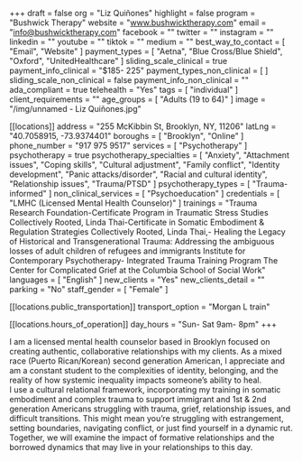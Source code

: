 +++
draft = false
org = "Liz Quiñones"
highlight = false
program = "Bushwick Therapy"
website = "www.bushwicktherapy.com"
email = "info@bushwicktherapy.com"
facebook = ""
twitter = ""
instagram = ""
linkedin = ""
youtube = ""
tiktok = ""
medium = ""
best_way_to_contact = [ "Email", "Website" ]
payment_types = [
  "Aetna",
  "Blue Cross/Blue Shield",
  "Oxford",
  "UnitedHealthcare"
]
sliding_scale_clinical = true
payment_info_clinical = "$185- 225"
payment_types_non_clinical = [ ]
sliding_scale_non_clinical = false
payment_info_non_clinical = ""
ada_compliant = true
telehealth = "Yes"
tags = [ "individual" ]
client_requirements = ""
age_groups = [ "Adults (19 to 64)" ]
image = "/img/unnamed - Liz Quiñones.jpg"

[[locations]]
address = "255 McKibbin St, Brooklyn, NY, 11206"
latLng = "40.7058915, -73.9374401"
boroughs = [ "Brooklyn", "Online" ]
phone_number = "917 975 9517"
services = [ "Psychotherapy" ]
psychotherapy = true
psychotherapy_specialties = [
  "Anxiety",
  "Attachment issues",
  "Coping skills",
  "Cultural adjustment",
  "Family conflict",
  "Identity development",
  "Panic attacks/disorder",
  "Racial and cultural identity",
  "Relationship issues",
  "Trauma/PTSD"
]
psychotherapy_types = [ "Trauma-informed" ]
non_clinical_services = [ "Psychoeducation" ]
credentials = [ "LMHC (Licensed Mental Health Counselor)" ]
trainings = "Trauma Research Foundation-Certificate Program in Traumatic Stress Studies  Collectively Rooted, Linda Thai-Certificate in Somatic Embodiment & Regulation Strategies  Collectively Rooted, Linda Thai,- Healing the Legacy of Historical and Transgenerational Trauma: Addressing the ambiguous losses of adult children of refugees and immigrants  Institute for Contemporary Psychotherapy- Integrated Trauma Training Program  The Center for Complicated Grief at the Columbia School of Social Work"
languages = [ "English" ]
new_clients = "Yes"
new_clients_detail = ""
parking = "No"
staff_gender = [ "Female" ]

  [[locations.public_transportation]]
  transport_option = "Morgan L train"

  [[locations.hours_of_operation]]
  day_hours = "Sun- Sat 9am- 8pm"
+++

I am a licensed mental health counselor based in Brooklyn focused on creating authentic, collaborative relationships with my clients. As a mixed race (Puerto Rican/Korean) second generation American, I appreciate and am a constant student to the complexities of identity, belonging, and the reality of how systemic inequality impacts someone’s ability to heal. <br>
I use a cultural relational framework, incorporating my training in somatic embodiment and complex trauma to support immigrant and 1st & 2nd generation Americans struggling with trauma, grief, relationship issues, and difficult transitions.  This might mean you’re struggling with estrangement, setting boundaries, navigating conflict, or just find yourself in a dynamic rut. <br>
Together, we will examine the impact of formative relationships and the borrowed dynamics that may live in your relationships to this day. <br>
